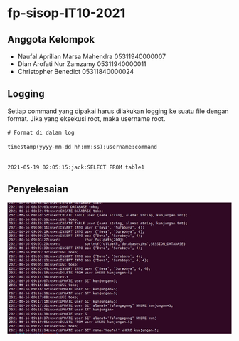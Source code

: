 # fp-sisop-IT10-2021
## Anggota Kelompok
- Naufal Aprilian Marsa Mahendra    05311940000007
- Dian Arofati Nur Zamzamy          05311940000011
- Christopher Benedict              05311840000024

## Logging
Setiap command yang dipakai harus dilakukan logging ke suatu file dengan format. Jika yang eksekusi root, maka username root.
```
# Format di dalam log

timestamp(yyyy-mm-dd hh:mm:ss):username:command
```

```# Contoh

2021-05-19 02:05:15:jack:SELECT FROM table1
```

## Penyelesaian
![Gambar](database/soalfp-logging.png)
